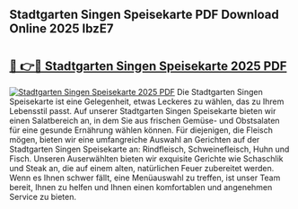 ## Stadtgarten Singen Speisekarte PDF Download Online 2025 lbzE7

# <h2><a href="http://gccc1t1.nevu.top/?p=Stadtgarten+Singen+Speisekarte">🔗 👉🔴 Stadtgarten Singen Speisekarte 2025 PDF</a></h2>

[![Stadtgarten Singen Speisekarte 2025 PDF](https://i.imgur.com/dBaPXMq.png)](http://gccc1t1.nevu.top/?p=Stadtgarten+Singen+Speisekarte)
Die Stadtgarten Singen Speisekarte ist eine Gelegenheit, etwas Leckeres zu wählen, das zu Ihrem Lebensstil passt. Auf unserer Stadtgarten Singen Speisekarte bieten wir einen Salatbereich an, in dem Sie aus frischen Gemüse- und Obstsalaten für eine gesunde Ernährung wählen können. Für diejenigen, die Fleisch mögen, bieten wir eine umfangreiche Auswahl an Gerichten auf der Stadtgarten Singen Speisekarte an: Rindfleisch, Schweinefleisch, Huhn und Fisch. Unseren Auserwählten bieten wir exquisite Gerichte wie Schaschlik und Steak an, die auf einem alten, natürlichen Feuer zubereitet werden. Wenn es Ihnen schwer fällt, eine Menüauswahl zu treffen, ist unser Team bereit, Ihnen zu helfen und Ihnen einen komfortablen und angenehmen Service zu bieten.
